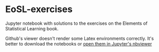 # EoSL-exercises
Jupyter notebook with solutions to the exercises on the Elements of Statistical Learning book.

Github's viewer doesn't render some Latex environments correctly. It's better to download the notebooks or [open them in Jupyter's nbviewer](http://nbviewer.jupyter.org/github/gblazq/EoSL-exercises/tree/master/)

